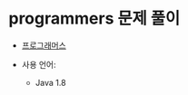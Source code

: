# programmers 문제 풀이

- [프로그래머스](https://school.programmers.co.kr/learn/challenges?page=1)

- 사용 언어: 
  - Java 1.8
